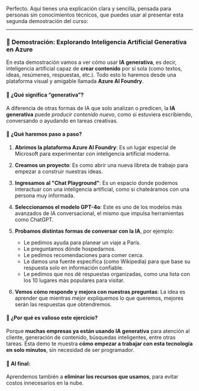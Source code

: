 Perfecto. Aquí tienes una explicación clara y sencilla, pensada para personas sin conocimientos técnicos, que puedes usar al presentar esta segunda demostración del curso:

---

### 💬 **Demostración: Explorando Inteligencia Artificial Generativa en Azure**

En esta demostración vamos a ver cómo usar **IA generativa**, es decir, inteligencia artificial capaz de **crear contenido** por sí sola (como textos, ideas, resúmenes, respuestas, etc.). Todo esto lo haremos desde una plataforma visual y amigable llamada **Azure AI Foundry**.

#### 🧠 ¿Qué significa “generativa”?

A diferencia de otras formas de IA que solo analizan o predicen, la **IA generativa** puede *producir contenido nuevo*, como si estuviera escribiendo, conversando o ayudando en tareas creativas.

#### 🔄 ¿Qué haremos paso a paso?

1. **Abrimos la plataforma Azure AI Foundry**: Es un lugar especial de Microsoft para experimentar con inteligencia artificial moderna.
2. **Creamos un proyecto**: Es como abrir una nueva libreta de trabajo para empezar a construir nuestras ideas.
3. **Ingresamos al "Chat Playground"**: Es un espacio donde podemos interactuar con una inteligencia artificial, como si chateáramos con una persona muy informada.
4. **Seleccionamos el modelo GPT-4o**: Este es uno de los modelos más avanzados de IA conversacional, el mismo que impulsa herramientas como ChatGPT.
5. **Probamos distintas formas de conversar con la IA**, por ejemplo:

   * Le pedimos ayuda para planear un viaje a París.
   * Le preguntamos dónde hospedarnos.
   * Le pedimos recomendaciones para comer cerca.
   * Le damos una fuente específica (como Wikipedia) para que base su respuesta solo en información confiable.
   * Le pedimos que nos dé respuestas organizadas, como una lista con los 10 lugares más populares para visitar.
6. **Vemos cómo responde y mejora con nuestras preguntas**: La idea es aprender que mientras mejor expliquemos lo que queremos, mejores serán las respuestas que obtendremos.

#### 📌 ¿Por qué es valioso este ejercicio?

Porque **muchas empresas ya están usando IA generativa** para atención al cliente, generación de contenido, búsquedas inteligentes, entre otras tareas. Esta demo te muestra **cómo empezar a trabajar con esta tecnología en solo minutos**, sin necesidad de ser programador.

#### 🧹 Al final:

Aprendemos también a **eliminar los recursos que usamos**, para evitar costos innecesarios en la nube.



